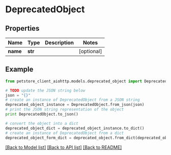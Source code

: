 # DeprecatedObject


## Properties

Name | Type | Description | Notes
------------ | ------------- | ------------- | -------------
**name** | **str** |  | [optional] 

## Example

```python
from petstore_client_aiohttp.models.deprecated_object import DeprecatedObject

# TODO update the JSON string below
json = "{}"
# create an instance of DeprecatedObject from a JSON string
deprecated_object_instance = DeprecatedObject.from_json(json)
# print the JSON string representation of the object
print DeprecatedObject.to_json()

# convert the object into a dict
deprecated_object_dict = deprecated_object_instance.to_dict()
# create an instance of DeprecatedObject from a dict
deprecated_object_form_dict = deprecated_object.from_dict(deprecated_object_dict)
```
[[Back to Model list]](../README.md#documentation-for-models) [[Back to API list]](../README.md#documentation-for-api-endpoints) [[Back to README]](../README.md)



